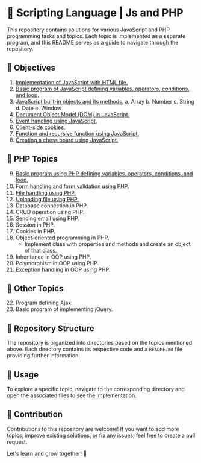 # 🚀 Scripting Language | Js and PHP

This repository contains solutions for various JavaScript and PHP programming tasks and topics. Each topic is implemented as a separate program, and this README serves as a guide to navigate through the repository.

## 🎯 Objectives

1. [Implementation of JavaScript with HTML file.](JS/01.md)
2. [Basic program of JavaScript defining variables, operators, conditions, and loop.](JS/02.js)
3. [JavaScript built-in objects and its methods.](JS/03.js)
   a. Array
   b. Number
   c. String
   d. Date
   e. Window
4. [Document Object Model (DOM) in JavaScript.](JS/03.md)
5. [Event handling using JavaScript.](JS/04.md)
6. [Client-side cookies.](JS/05.md)
7. [Function and recursive function using JavaScript.](JS/06.md)
8. [Creating a chess board using JavaScript.](JS/08.md)

## 🐘 PHP Topics

9. [Basic program using PHP defining variables, operators, conditions, and loop.](PHP/01.php)
10. [Form handling and form validation using PHP.](PHP/02.md)
11. [File handling using PHP.](PHP/03.md)
12. [Uploading file using PHP.](PHP/04.md)
13. Database connection in PHP.
14. CRUD operation using PHP.
15. Sending email using PHP.
16. Session in PHP.
17. Cookies in PHP.
18. Object-oriented programming in PHP.
    - Implement class with properties and methods and create an object of that class.
19. Inheritance in OOP using PHP.
20. Polymorphism in OOP using PHP.
21. Exception handling in OOP using PHP.

## 📁 Other Topics

22. Program defining Ajax.
23. Basic program of implementing jQuery.

## 📂 Repository Structure

The repository is organized into directories based on the topics mentioned above. Each directory contains its respective code and a `README.md` file providing further information.

## 📖 Usage

To explore a specific topic, navigate to the corresponding directory and open the associated files to see the implementation.

## 🤝 Contribution

Contributions to this repository are welcome! If you want to add more topics, improve existing solutions, or fix any issues, feel free to create a pull request.

Let's learn and grow together! 🌱
